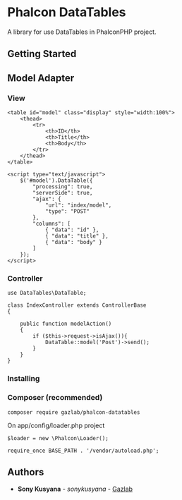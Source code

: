 # Phalcon DataTables

A library for use DataTables in PhalconPHP project.

## Getting Started

## Model Adapter

### View

```
<table id="model" class="display" style="width:100%">
    <thead>
        <tr>
            <th>ID</th>
            <th>Title</th>
            <th>Body</th>
        </tr>
    </thead>
</table>

<script type="text/javascript">
    $('#model').DataTable({
        "processing": true,
        "serverSide": true,
        "ajax": {
            "url": "index/model",
            "type": "POST"
        },
        "columns": [
            { "data": "id" },
            { "data": "title" },
            { "data": "body" }
        ]
    });
</script>
```

### Controller
```
use DataTables\DataTable;

class IndexController extends ControllerBase
{

    public function modelAction()
    {
        if ($this->request->isAjax()){
            DataTable::model('Post')->send();
        }
    }
}
```

### Installing

### Composer (recommended)

```
composer require gazlab/phalcon-datatables
```

On app/config/loader.php project

```
$loader = new \Phalcon\Loader();

require_once BASE_PATH . '/vendor/autoload.php';
```

## Authors

* **Sony Kusyana** - *sonykusyana* - [Gazlab](https://github.com/gazlab)